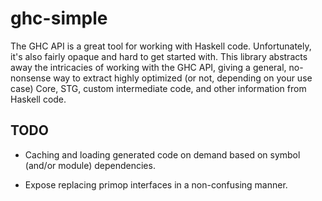 ghc-simple
==========

The GHC API is a great tool for working with Haskell code. Unfortunately, it's
also fairly opaque and hard to get started with. This library abstracts away
the intricacies of working with the GHC API, giving a general, no-nonsense way
to extract highly optimized (or not, depending on your use case) Core, STG,
custom intermediate code, and other information from Haskell code.


TODO
----

* Caching and loading generated code on demand based on symbol (and/or module)
  dependencies.

* Expose replacing primop interfaces in a non-confusing manner.
